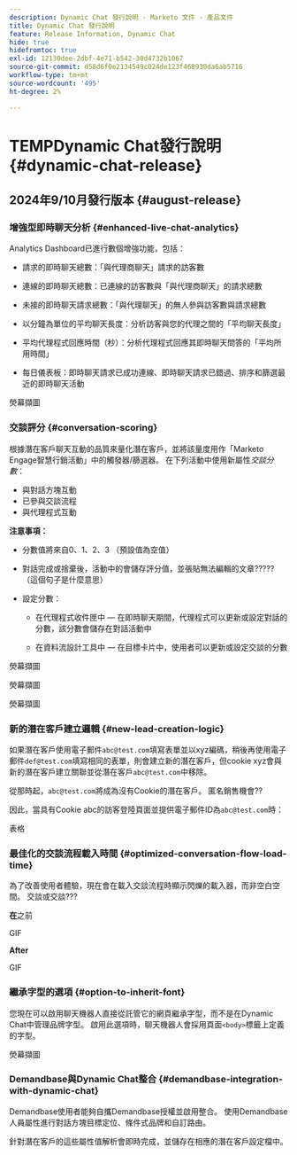 ```yaml
---
description: Dynamic Chat 發行說明 - Marketo 文件 - 產品文件
title: Dynamic Chat 發行說明
feature: Release Information, Dynamic Chat
hide: true
hidefromtoc: true
exl-id: 12130dee-2dbf-4e71-b542-30d4732b1067
source-git-commit: d58d6f0e2134549c024de123f468930da6ab5716
workflow-type: tm+mt
source-wordcount: '495'
ht-degree: 2%

---
```


# TEMPDynamic Chat發行說明 {#dynamic-chat-release}

## 2024年9/10月發行版本 {#august-release}

### 增強型即時聊天分析 {#enhanced-live-chat-analytics}

Analytics Dashboard已進行數個增強功能，包括：

* 請求的即時聊天總數：「與代理商聊天」請求的訪客數

* 連線的即時聊天總數：已連線的訪客數與「與代理商聊天」的請求總數

* 未接的即時聊天請求總數：「與代理聊天」的無人參與訪客數與請求總數

* 以分鐘為單位的平均聊天長度：分析訪客與您的代理之間的「平均聊天長度」

* 平均代理程式回應時間（秒）：分析代理程式回應其即時聊天問答的「平均所用時間」

* 每日儀表板：即時聊天請求已成功連線、即時聊天請求已錯過、排序和篩選最近的即時聊天活動

熒幕擷圖

### 交談評分 {#conversation-scoring}

根據潛在客戶聊天互動的品質來量化潛在客戶，並將該量度用作「Marketo Engage智慧行銷活動」中的觸發器/篩選器。 在下列活動中使用新屬性&#x200B;_交談分數_：

* 與對話方塊互動
* 已參與交談流程
* 與代理程式互動

**注意事項：**

* 分數值將來自0、1、2、3 （預設值為空值）

* 對話完成或捨棄後，活動中的會儲存評分值，並張貼無法編輯的文章?????（這個句子是什麼意思）

* 設定分數：

   * 在代理程式收件匣中 — 在即時聊天期間，代理程式可以更新或設定對話的分數，該分數會儲存在對話活動中

   * 在資料流設計工具中 — 在目標卡片中，使用者可以更新或設定交談的分數

熒幕擷圖

熒幕擷圖

熒幕擷圖

### 新的潛在客戶建立邏輯 {#new-lead-creation-logic}

如果潛在客戶使用電子郵件`abc@test.com`填寫表單並以xyz編碼，稍後再使用電子郵件`def@test.com`填寫相同的表單，則會建立新的潛在客戶，但cookie xyz會與新的潛在客戶建立關聯並從潛在客戶`abc@test.com`中移除。

從那時起，`abc@test.com`將成為沒有Cookie的潛在客戶。 匿名銷售機會??

因此，當具有Cookie abc的訪客登陸頁面並提供電子郵件ID為`abc@test.com`時：

表格

### 最佳化的交談流程載入時間 {#optimized-conversation-flow-load-time}

為了改善使用者體驗，現在會在載入交談流程時顯示閃爍的載入器，而非空白空間。 交談或交談???

**在**&#x200B;之前

GIF

**After**

GIF

### 繼承字型的選項 {#option-to-inherit-font}

您現在可以啟用聊天機器人直接從託管它的網頁繼承字型，而不是在Dynamic Chat中管理品牌字型。 啟用此選項時，聊天機器人會採用頁面`<body>`標籤上定義的字型。

熒幕擷圖

### Demandbase與Dynamic Chat整合 {#demandbase-integration-with-dynamic-chat}

Demandbase使用者能夠自攜Demandbase授權並啟用整合。 使用Demandbase人員屬性進行對話方塊目標定位、條件式品牌和自訂路由。

針對潛在客戶的這些屬性值解析會即時完成，並儲存在相應的潛在客戶設定檔中。
